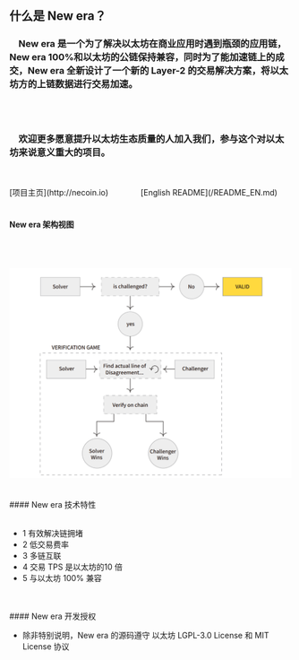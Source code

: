 ## 什么是 New era？



###         &emsp;New era 是一个为了解决以太坊在商业应用时遇到瓶颈的应用链，New era 100%和以太坊的公链保持兼容，同时为了能加速链上的成交，New era 全新设计了一个新的 Layer-2 的交易解决方案，将以太坊方的上链数据进行交易加速。

<br>
<br>

###       &emsp;欢迎更多愿意提升以太坊生态质量的人加入我们，参与这个对以太坊来说意义重大的项目。

<br>
<br>
[项目主页](http://necoin.io)   &emsp; &emsp; &emsp; [English README](/README_EN.md) 

<br>
<br>

#### New era 架构视图

<br>
<br>
<br>

<div align="center">
<img src=https://github.com/neccoin/resource/blob/main/img/architecture.png />
</div>

<br>
<br>
####  New era 技术特性

<br>
<br>

- 1 有效解决链拥堵
- 2 低交易费率
- 3 多链互联
- 4 交易 TPS 是以太坊的10 倍
- 5 与以太坊 100% 兼容
<br>
<br>
#### New era 开发授权

- 除非特别说明，New era 的源码遵守 以太坊  LGPL-3.0 License 和  MIT License 协议
